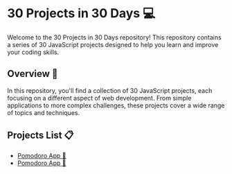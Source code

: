 # 30 Projects in 30 Days 💻

Welcome to the 30 Projects in 30 Days repository! This repository contains a series of 30 JavaScript projects designed to help you learn and improve your coding skills.

## Overview 🚀

In this repository, you'll find a collection of 30 JavaScript projects, each focusing on a different aspect of web development. From simple applications to more complex challenges, these projects cover a wide range of topics and techniques.

## Projects List 📋

- [Pomodoro App 🍅](../../tree/pomodoro-app)
- [Pomodoro App 🛒](../../tree/eCommerce-Component)
